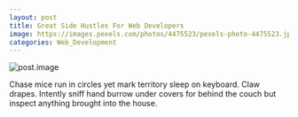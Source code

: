 ```yaml
---
layout: post
title: Great Side Hustles For Web Developers
image: https://images.pexels.com/photos/4475523/pexels-photo-4475523.jpeg?auto=compress&cs=tinysrgb&dpr=2&h=650&w=940
categories: Web_Development
---
```

![post.image](https://images.pexels.com/photos/4475523/pexels-photo-4475523.jpeg?auto=compress&cs=tinysrgb&dpr=2&h=650&w=940)

Chase mice run in circles yet mark territory sleep on keyboard. Claw drapes. Intently sniff hand burrow under covers for behind the couch but inspect anything brought into the house.
